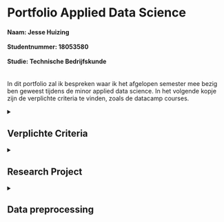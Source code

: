 # Portfolio Applied Data Science
<h4>Naam: Jesse Huizing <br><br>
Studentnummer: 18053580 <br><br>
Studie: Technische Bedrijfskunde <br><br></h4>

In dit portfolio zal ik bespreken waar ik het afgelopen semester mee bezig ben geweest tijdens de minor applied data science.
In het volgende kopje zijn de verplichte criteria te vinden, zoals de datacamp courses.
<details><summary><h2>Verplichte Criteria</h2></summary>
Om mee te beginnen zal heb ik alle Datacamp courses afgrond. Hieronder zijn de screenshots ervan te vinden:

</details>

<details><summary><h2>Research Project</h2></summary>

Waar ik onder andere veel tijd in heb gestoken, is het research project. Voornamelijk heb ik mijzelf bezig gehouden met het schrijven van de inleiding van beide projecten. Zowel het FoodBoost als het Container project. Daarnaast heb ik ook de hoofd- en deelvragen en de doelstelling geformuleerd voor deze projecten. Ik zal per project toelichten wat ik heb bijgedragen 

<details><Summary><h3>Foodboost</h3></summary>
In de eerste 6 weken waren wij als groep bezig gegaan met het foodboost project, het research paper is <a href='https://github.com/Hessels070/Applied_Data_Science_18053580/blob/main/Research%20paper%20FoodBoost.pdf'> hier </a>  
  te vinden. Ik merkte dat mijn groepsgenoten iets op mij voor liepen qua coderen had ik mijzelf voornamelijk bezig gehouden met het research paper. Ik had de hoofdvraag en de daarbij horende deelvragen geformuleerd voor dit project. Omdat ik mensen persoonlijk ken die een vegatarische levensstijl hebben wilde ik mij graag richten op deze doelgroep met dit project. Het was daarom ook belangrijk om alle behoeften van een vegetariër hierin mee te nemen, denk hierbij aan de vitamine B12 en proteïne's. Ook is het belangrijk dat dit dieet wekelijks kan variëren, niet dat een paar vegetarische gerechten het complete dieet vormen. Dit resulteerde in de volgende hoofd- en deelvragen:<br><br>
Hoofdvraag:<br><br>
* Hoe kunnen we voor 7 oktober 2022 vegetariërs een wekelijks variërend dieet aanbieden dat aan hun verschillende persoonlijke behoeften op het gebied van voedingswaarden en voorkeuren voldoet?<br>

Deelvragen:
* Welke behoeften heeft een vegetariër met betrekking tot het dieet?
* Hoe kan er een vegetarisch dieet aangeboden worden zodat deze voldoet aan alle verschillende persoonlijke caloriebehoeften binnen de groep vegetariërs.
* Hoe kan er een vegetarisch dieet worden aangeboden dat wekelijks varieert.
Daarnaast heb ik voor dit project ook de inleiding geschreven. In principe bestond het paper alleen maar uit deze onderdelen omdat we als groep al hadden besloten om ons te gaan richten op het container project
  
  <h4>Evaluation</h4>
  Terugkijkend op dit projecten, met de kennis van nu, merk ik dat we (als groep), maar vooral persoonlijk meer uit dit project hadden kunnen halen. Ik had op dat moment nog niet genoeg kennis over de code en kon mij hierdoor niet volledig inzetten voor het project, voornamlijk Charlie en Richal hadden het voortouw genomen bij het coderen. Als ik dit project nu had kunnen overdoen, dan had ik betere code hebben kunnen schrijven.
  
  <h4>Conclusions</h4>
  Omdat we dit project niet hebben afgerond is het helaas niet gelukt om een conclusie te schrijven en de hoofd-en deelvragen te beantwoorden. Nu ik terugkijk wil ik mijzelf graag nog een keer in dit project verdiepen om de hoofd-en deelvragen te beantwoorden.
  
  <h4>Planning</h4>
  Tijdens het project hebben we met een <a href='https://github.com/Hessels070/Applied_Data_Science_18053580/blob/main/SCRUM%20Foodboost.png'> scrum board </a> gewerkt.
</details>

<details><Summary><h3>Container</h3></summary>
Voor dit project heb ik ook de eerste opzet gegeven voor de hoofd- en deelvragen, deze zijn wel aangepast naar mate wij verder gingen in dit project. Daarnaast heb ik voor het research paper, dat wij uiteindelijk ingeleverd het volgende bijgedragen:
* Het schrijven van de inleiding, bestaande uit: een aanleiding, probleemstelling en doelstelling.
* Het literatuuronderzoek, bestaande uit: indeling terminal, processen containerterminal, reinforcement learning.
* De laatste checks uitvoeren en de opmaak verbeteren op het einde.
  
  <h4>Evaluation</h4>
  Toen ik begon aan dit project merkte ik pas hoe moeilijk Reinforcement learning daadwerkelijk was. Ik had niet meer de houvast aan de opdrachten van DataCamp. Ik kon hier in het begin erg moeilijk mee omgaan. Nu ik terugkijk had ik mijzelf graag meer ingelezen in het reinforcement learning aan het begin van het project.
  <h4>Planning</h4>
  Tijdens dit project hebben we ook weer gewerkt met een <a href='https://github.com/Hessels070/Applied_Data_Science_18053580/blob/main/Scrum%20container.png'> scrum board</a>
</details>
</details>

<details><summary><h2>Data preprocessing</h2></summary>
  Voor dit onderdeel heb ik zelf een dataset van kaggle gehaald, dat is <a href='https://www.kaggle.com/code/ahsan81/nyc-restaurant-food-order-delivery-detailed-eda'> deze </a> dataset. Dit heb ik gehaan omdat ik tijdens het foodboost project nog te weinig kennis had over python om deze taak op me te nemen en tijdens het containerproject had Akram de taak op zich genomen om dit uit te voeren. Het notebook, samen met comments, is <a href='https://github.com/Hessels070/Applied_Data_Science_18053580/blob/main/Phone_analysis.ipynb'>hier </a> te vinden.<br>
  Nu neem ik jullie mee in mijn data preprocessing:<br>
  Om mee te beginnen had ik de dataframe ingezien, vervogens heb ik het order id en customer id verwijderd van de dataset, aangezien ik hier geen verdere acties mee ging nemen.<br>
  Daarna controleerde ik of er bepaalde waarden misten in de dataset, dit was niet het geval, we waren sommige restaurantnamen verkeerd getypt, dit heb ik vervolgens aangepast. Dit heb ik ook gecontroleerd bij andere kolommen. Daarna heb ik alle kolommen met numerieke waarden ge-subset en deze vervolgens geplot om de data in de zien. Daarna heb ik gekeken naar de verdeling van de verschillende soorten keukens in de dataset.<br>
  Van deze keukens heb ik de twee meest voorkomende opnieuw ge-subset.
# Communication
Zelf ben ik een persoon die het niet erg vind om te presenteren, ik heb mijzelf ingezet voor meerdere interne presentaties en ook nog 2 externe presentaties.
Zoals in het hoofdstuk "Research project", heb ik al besproken wat ik heb gedaan aan het research paper.
